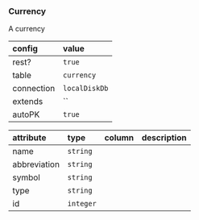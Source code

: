 ### Currency

A currency

| config | value |
|:---|:---|
| rest? | `true` |
| table | `currency` |
| connection | `localDiskDb` |
| extends | `` |
| autoPK | `true` |

| attribute | type | column | description |
|:---|:---|:---|:---| 
| name | `string` |  |  |   
| abbreviation | `string` |  |  |   
| symbol | `string` |  |  |   
| type | `string` |  |  |   
| id | `integer` |  |  |   
